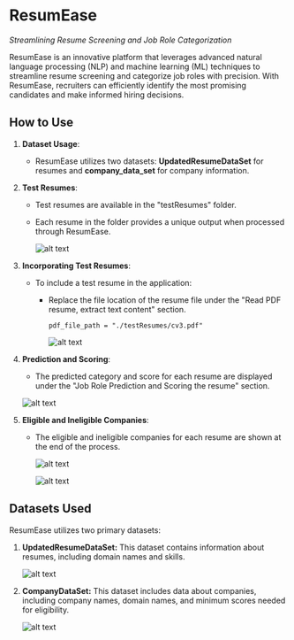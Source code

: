 # ResumEase
_Streamlining Resume Screening and Job Role Categorization_

ResumEase is an innovative platform that leverages advanced natural language processing (NLP) and machine learning (ML) techniques to streamline resume screening and categorize job roles with precision. With ResumEase, recruiters can efficiently identify the most promising candidates and make informed hiring decisions.

## How to Use

1. **Dataset Usage**:
   - ResumEase utilizes two datasets: **UpdatedResumeDataSet** for resumes and **company_data_set** for company information.

2. **Test Resumes**:
   - Test resumes are available in the "testResumes" folder.
   - Each resume in the folder provides a unique output when processed through ResumEase.

     ![alt text](md_img_ignore/test_resumes.png)

3. **Incorporating Test Resumes**:
   - To include a test resume in the application:
     - Replace the file location of the resume file under the "Read PDF resume, extract text content" section.

         `pdf_file_path = "./testResumes/cv3.pdf"`

         ![alt text](md_img_ignore/incorporating_test_resumes.png)

4. **Prediction and Scoring**:
   - The predicted category and score for each resume are displayed under the "Job Role Prediction and Scoring the resume" section.

   ![alt text](md_img_ignore/pred_score.png)

5. **Eligible and Ineligible Companies**:
   - The eligible and ineligible companies for each resume are shown at the end of the process.

      ![alt text](md_img_ignore/elg_comp.png)

      ![alt text](md_img_ignore/inelg_comp.png)


## Datasets Used

ResumEase utilizes two primary datasets:

1. **UpdatedResumeDataSet:** This dataset contains information about resumes, including domain names and skills.

   ![alt text](md_img_ignore/dataset_1.png)

2. **CompanyDataSet:** This dataset includes data about companies, including company names, domain names, and minimum scores needed for eligibility.

   ![alt text](md_img_ignore/dataset_2.png)